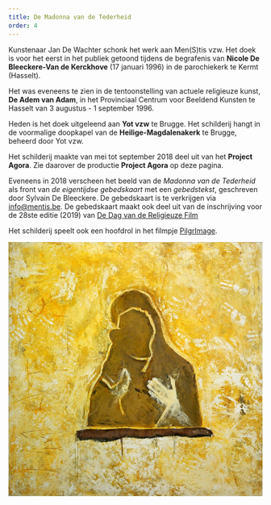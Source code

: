 ```yaml
---
title: De Madonna van de Tederheid
order: 4
---
```

Kunstenaar Jan De Wachter schonk het werk aan Men(S)tis vzw. Het doek is voor het eerst in het publiek getoond tijdens de begrafenis van **Nicole De Bleeckere-Van de Kerckhove** (17 januari 1996) in de parochiekerk te Kermt (Hasselt). 

Het was eveneens te zien in de tentoonstelling van actuele religieuze kunst, **De Adem van Adam**, in het Provinciaal Centrum voor Beeldend Kunsten te Hasselt van 3 augustus - 1 september 1996.

Heden is het doek uitgeleend aan **Yot vzw** te Brugge. Het schilderij hangt in de voormalige doopkapel van de **Heilige-Magdalenakerk** te Brugge, beheerd door Yot vzw. 

Het schilderij maakte van mei tot september 2018 deel uit van het **Project Agora**. Zie daarover de productie **Project Agora** op deze pagina. 

Eveneens in 2018 verscheen het beeld van de _Madonna van de Tederheid_ als front van _de eigentijdse gebedskaart_ met een _gebedstekst_, geschreven door Sylvain De Bleeckere. De gebedskaart is te verkrijgen via info@mentis.be. De gebedskaart maakt ook deel uit van de inschrijving voor de 28ste editie (2019) van [De Dag van de Religieuze Film](http://www.menstis.be/dedag/inschrijving/)

Het schilderij speelt ook een hoofdrol in het filmpje [PilgrImage](http://www.menstis.be/film-focus/pilgrimage/).

![De Gele Madonna](./degelemadonna.jpg)
